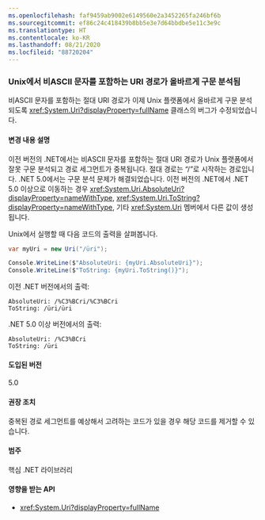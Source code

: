 ```yaml
---
ms.openlocfilehash: faf9459ab9002e6149560e2a3452265fa246bf6b
ms.sourcegitcommit: ef86c24c418439b8bb5e3e7d64bbdbe5e11c3e9c
ms.translationtype: HT
ms.contentlocale: ko-KR
ms.lasthandoff: 08/21/2020
ms.locfileid: "88720204"
---
```

### <a name="uri-paths-with-non-ascii-characters-parse-correctly-on-unix"></a>Unix에서 비ASCII 문자를 포함하는 URI 경로가 올바르게 구문 분석됨

비ASCII 문자를 포함하는 절대 URI 경로가 이제 Unix 플랫폼에서 올바르게 구문 분석되도록 <xref:System.Uri?displayProperty=fullName> 클래스의 버그가 수정되었습니다.

#### <a name="change-description"></a>변경 내용 설명

이전 버전의 .NET에서는 비ASCII 문자를 포함하는 절대 URI 경로가 Unix 플랫폼에서 잘못 구문 분석되고 경로 세그먼트가 중복됩니다. 절대 경로는 “/”로 시작하는 경로입니다. .NET 5.0에서는 구문 분석 문제가 해결되었습니다. 이전 버전의 .NET에서 .NET 5.0 이상으로 이동하는 경우 <xref:System.Uri.AbsoluteUri?displayProperty=nameWithType>, <xref:System.Uri.ToString?displayProperty=nameWithType>, 기타 <xref:System.Uri> 멤버에서 다른 값이 생성됩니다.

Unix에서 실행할 때 다음 코드의 출력을 살펴봅니다.

```csharp
var myUri = new Uri("/üri");

Console.WriteLine($"AbsoluteUri: {myUri.AbsoluteUri}");
Console.WriteLine($"ToString: {myUri.ToString()}");
```

이전 .NET 버전에서의 출력:

```text
AbsoluteUri: /%C3%BCri/%C3%BCri
ToString: /üri/üri
```

.NET 5.0 이상 버전에서의 출력:

```text
AbsoluteUri: /%C3%BCri
ToString: /üri
```

#### <a name="version-introduced"></a>도입된 버전

5.0

#### <a name="recommended-action"></a>권장 조치

중복된 경로 세그먼트를 예상해서 고려하는 코드가 있을 경우 해당 코드를 제거할 수 있습니다.

#### <a name="category"></a>범주

핵심 .NET 라이브러리

#### <a name="affected-apis"></a>영향을 받는 API

- <xref:System.Uri?displayProperty=fullName>

<!--

#### Affected APIs

- `T:System.Uri`

-->
